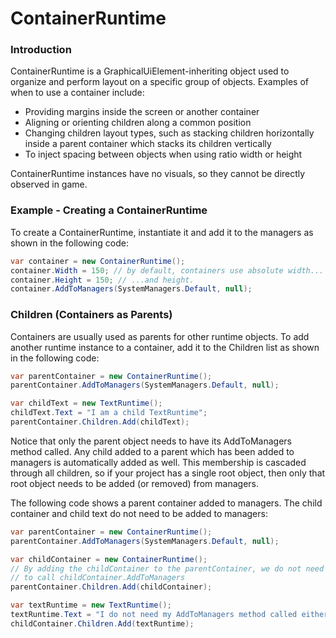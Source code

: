 # ContainerRuntime

### Introduction

ContainerRuntime is a GraphicalUiElement-inheriting object used to organize and perform layout on a specific group of objects. Examples of when to use a container include:

* Providing margins inside the screen or another container
* Aligning or orienting children along a common position
* Changing children layout types, such as stacking children horizontally inside a parent container which stacks its children vertically
* To inject spacing between objects when using ratio width or height

ContainerRuntime instances have no visuals, so they cannot be directly observed in game.

### Example - Creating a ContainerRuntime

To create a ContainerRuntime, instantiate it and add it to the managers as shown in the following code:

```csharp
var container = new ContainerRuntime();
container.Width = 150; // by default, containers use absolute width...
container.Height = 150; // ...and height.
container.AddToManagers(SystemManagers.Default, null);
```

### Children (Containers as Parents)

Containers are usually used as parents for other runtime objects. To add another runtime instance to a container, add it to the Children list as shown in the following code:

```csharp
var parentContainer = new ContainerRuntime();
parentContainer.AddToManagers(SystemManagers.Default, null);

var childText = new TextRuntime();
childText.Text = "I am a child TextRuntime";
parentContainer.Children.Add(childText);
```

Notice that only the parent object needs to have its AddToManagers method called. Any child added to a parent which has been added to managers is automatically added as well. This membership is cascaded through all children, so if your project has a single root object, then only that root object needs to be added (or removed) from managers.

The following code shows a parent container added to managers. The child container and child text do not need to be added to managers:

```csharp
var parentContainer = new ContainerRuntime();
parentContainer.AddToManagers(SystemManagers.Default, null);

var childContainer = new ContainerRuntime();
// By adding the childContainer to the parentContainer, we do not need
// to call childContainer.AddToManagers
parentContainer.Children.Add(childContainer);

var textRuntime = new TextRuntime();
textRuntime.Text = "I do not need my AddToManagers method called either.";
childContainer.Children.Add(textRuntime);
```

